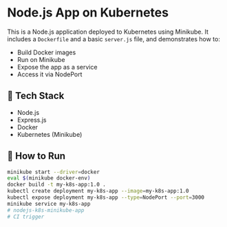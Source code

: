 # Node.js App on Kubernetes

This is a  Node.js application deployed to Kubernetes using Minikube. 
It includes a `Dockerfile` and a basic `server.js` file, and demonstrates how to:

- Build Docker images  
- Run on Minikube  
- Expose the app as a service  
- Access it via NodePort  

## 🔧 Tech Stack
- Node.js  
- Express.js  
- Docker  
- Kubernetes (Minikube)  

## 🚀 How to Run

```bash
minikube start --driver=docker
eval $(minikube docker-env)
docker build -t my-k8s-app:1.0 .
kubectl create deployment my-k8s-app --image=my-k8s-app:1.0
kubectl expose deployment my-k8s-app --type=NodePort --port=3000
minikube service my-k8s-app
# nodejs-k8s-minikube-app
# CI trigger
